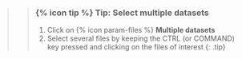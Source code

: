<!--
type: tip box
location: inside a box
arguments:
    required:
        none
    optional:
        none
-->
>
>    > ### {% icon tip %} Tip: Select multiple datasets
>    >
>    > 1. Click on {% icon param-files %} **Multiple datasets**
>    > 2. Select several files by keeping the CTRL (or COMMAND) key pressed and clicking on the files of interest
>    {: .tip}
>